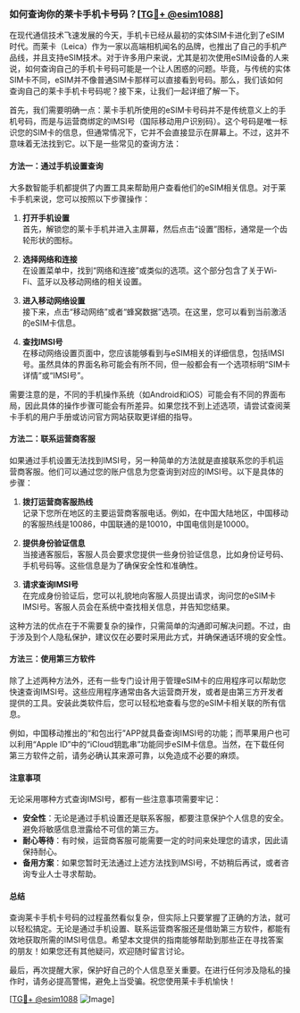 ### 如何查询你的莱卡手机卡号码？[[TG💪+ @esim1088](https://t.me/s/esim1088)]

在现代通信技术飞速发展的今天，手机卡已经从最初的实体SIM卡进化到了eSIM时代。而莱卡（Leica）作为一家以高端相机闻名的品牌，也推出了自己的手机产品线，并且支持eSIM技术。对于许多用户来说，尤其是初次使用eSIM设备的人来说，如何查询自己的手机卡号码可能是一个让人困惑的问题。毕竟，与传统的实体SIM卡不同，eSIM并不像普通SIM卡那样可以直接看到号码。那么，我们该如何查询自己的莱卡手机卡号码呢？接下来，让我们一起详细了解一下。

首先，我们需要明确一点：莱卡手机所使用的eSIM卡号码并不是传统意义上的手机号码，而是与运营商绑定的IMSI号（国际移动用户识别码）。这个号码是唯一标识您的SIM卡的信息，但通常情况下，它并不会直接显示在屏幕上。不过，这并不意味着无法找到它。以下是一些常见的查询方法：

#### 方法一：通过手机设置查询

大多数智能手机都提供了内置工具来帮助用户查看他们的eSIM相关信息。对于莱卡手机来说，您可以按照以下步骤操作：

1. **打开手机设置**  
   首先，解锁您的莱卡手机并进入主屏幕，然后点击“设置”图标，通常是一个齿轮形状的图标。

2. **选择网络和连接**  
   在设置菜单中，找到“网络和连接”或类似的选项。这个部分包含了关于Wi-Fi、蓝牙以及移动网络的相关设置。

3. **进入移动网络设置**  
   接下来，点击“移动网络”或者“蜂窝数据”选项。在这里，您可以看到当前激活的eSIM卡信息。

4. **查找IMSI号**  
   在移动网络设置页面中，您应该能够看到与eSIM相关的详细信息，包括IMSI号。虽然具体的界面名称可能会有所不同，但一般都会有一个选项标明“SIM卡详情”或“IMSI号”。

需要注意的是，不同的手机操作系统（如Android和iOS）可能会有不同的界面布局，因此具体的操作步骤可能会有所差异。如果您找不到上述选项，请尝试查阅莱卡手机的用户手册或访问官方网站获取更详细的指导。

#### 方法二：联系运营商客服

如果通过手机设置无法找到IMSI号，另一种简单的方法就是直接联系您的手机运营商客服。他们可以通过您的账户信息为您查询到对应的IMSI号。以下是具体的步骤：

1. **拨打运营商客服热线**  
   记录下您所在地区的主要运营商客服电话。例如，在中国大陆地区，中国移动的客服热线是10086，中国联通的是10010，中国电信则是10000。

2. **提供身份验证信息**  
   当接通客服后，客服人员会要求您提供一些身份验证信息，比如身份证号码、手机号码等。这些信息是为了确保安全性和准确性。

3. **请求查询IMSI号**  
   在完成身份验证后，您可以礼貌地向客服人员提出请求，询问您的eSIM卡IMSI号。客服人员会在系统中查找相关信息，并告知您结果。

这种方法的优点在于不需要复杂的操作，只需简单的沟通即可解决问题。不过，由于涉及到个人隐私保护，建议仅在必要时采用此方式，并确保通话环境的安全性。

#### 方法三：使用第三方软件

除了上述两种方法外，还有一些专门设计用于管理eSIM卡的应用程序可以帮助您快速查询IMSI号。这些应用程序通常由各大运营商开发，或者是由第三方开发者提供的工具。安装此类软件后，您可以轻松地查看与您的eSIM卡相关联的所有信息。

例如，中国移动推出的“和包出行”APP就具备查询IMSI号的功能；而苹果用户也可以利用“Apple ID”中的“iCloud钥匙串”功能同步eSIM卡信息。当然，在下载任何第三方软件之前，请务必确认其来源可靠，以免造成不必要的麻烦。

#### 注意事项

无论采用哪种方式查询IMSI号，都有一些注意事项需要牢记：

- **安全性**：无论是通过手机设置还是联系客服，都要注意保护个人信息的安全。避免将敏感信息泄露给不可信的第三方。
- **耐心等待**：有时候，运营商客服可能需要一定的时间来处理您的请求，因此请保持耐心。
- **备用方案**：如果您暂时无法通过上述方法找到IMSI号，不妨稍后再试，或者咨询专业人士寻求帮助。

#### 总结

查询莱卡手机卡号码的过程虽然看似复杂，但实际上只要掌握了正确的方法，就可以轻松搞定。无论是通过手机设置、联系运营商客服还是借助第三方软件，都能有效地获取所需的IMSI号信息。希望本文提供的指南能够帮助到那些正在寻找答案的朋友！如果您还有其他疑问，欢迎随时留言讨论。

最后，再次提醒大家，保护好自己的个人信息至关重要。在进行任何涉及隐私的操作时，请务必提高警惕，避免上当受骗。祝您使用莱卡手机愉快！

[[TG💪+ @esim1088](https://t.me/s/esim1088) ![Image](https://i.postimg.cc/4NQfJmqS/Snipaste-2025-05-13-00-14-12.png)]